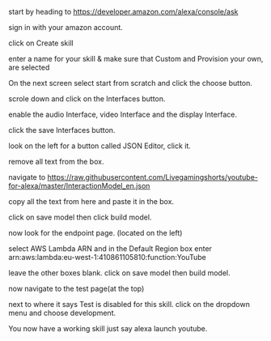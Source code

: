 start by heading to https://developer.amazon.com/alexa/console/ask

sign in with your amazon account.

click on Create skill

enter a name for your skill & make sure that Custom and Provision your own, are selected

On the next screen select start from scratch and click the choose button.

scrole down and click on the Interfaces button.

enable the audio Interface, video Interface and the display Interface.

click the save Interfaces button.

look on the left for a button called JSON Editor, click it.

remove all text from the box.

navigate to https://raw.githubusercontent.com/Livegamingshorts/youtube-for-alexa/master/InteractionModel_en.json

copy all the text from here and paste it in the box.

click on save model then click build model.

now look for the endpoint page. (located on the left)

select AWS Lambda ARN and in the Default Region box enter arn:aws:lambda:eu-west-1:410861105810:function:YouTube

leave the other boxes blank. click on save model then build model.

now navigate to the test page(at the top)

next to where it says Test is disabled for this skill. click on the dropdown menu and choose development.

You now have a working skill just say alexa launch youtube.
